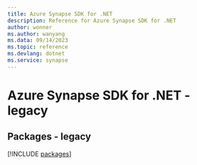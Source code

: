 ```yaml
---
title: Azure Synapse SDK for .NET
description: Reference for Azure Synapse SDK for .NET
author: wonner
ms.author: wanyang
ms.data: 09/14/2023
ms.topic: reference
ms.devlang: dotnet
ms.service: synapse
---
```

# Azure Synapse SDK for .NET - legacy
## Packages - legacy
[!INCLUDE [packages](synapse-index.md)]